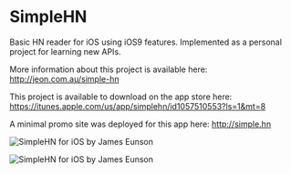 # SimpleHN
Basic HN reader for iOS using iOS9 features. Implemented as a personal project for learning new APIs.

More information about this project is available here: http://jeon.com.au/simple-hn

This project is available to download on the app store here: https://itunes.apple.com/us/app/simplehn/id1057510553?ls=1&mt=8

A minimal promo site was deployed for this app here: http://simple.hn

![SimpleHN for iOS by James Eunson](https://i.imgur.com/jfqKosC.png "SimpleHN for iOS by James Eunson")

![SimpleHN for iOS by James Eunson](https://i.imgur.com/LsDI6Lv.png "SimpleHN for iOS by James Eunson")
